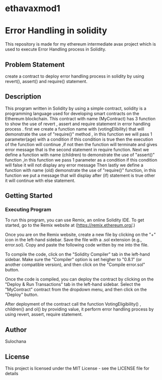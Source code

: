 # ethavaxmod1
#  Error Handling in solidity
This repository is made for my ethereum intermediate avax project which is used to execute Error Handling process in Solidity. 

## Problem Statement

create a contract  to  deploy error handling process in solidity by using revert(), assert() and require() statement.


## Description
This program  written in Solidity by using a simple contract, solidity is  a programming language used for developing smart contracts on the Ethereum blockchain.
This contract with name (MyContract) has 3 function to show the use of revert , assert and require statement in error handling process .
first we create a function name with (votingElibility) that will demonstrate the use of "require()" method , in this function we will pass 1 parameter(age) with a condition if this condition is true then the execution of the function will continue ,if not then the function will terminate and gives error message that is the second statement in require function.
Next we define a function with name (children) to demonstrate the use of "assert()" function ,in this function we pass 1 parameter as a condition if this condition will false  it will not display any error message 
Then lastly we define a function with name (old) demonstrate the use of "require()" function, in this function we put a message that will display after (if) statement is true other it will continue with else statement.

## Getting Started

### Executing Program

To run this program, you can use Remix, an online Solidity IDE. To get started, go to the Remix website at (https://remix.ethereum.org/.)

Once you are on the Remix website, create a new file by clicking on the "+" icon in the left-hand sidebar. Save the file with a .sol extension (e.g., error.sol). Copy and paste the following code written by me into the file.

To compile the code, click on the "Solidity Compiler" tab in the left-hand sidebar. Make sure the "Compiler" option is set heigher to "0.8.1" (or another compatible version), and then click on the "Compile error.sol" button.

Once the code is compiled, you can deploy the contract by clicking on the "Deploy & Run Transactions" tab in the left-hand sidebar. Select the "MyContract" contract from the dropdown menu, and then click on the "Deploy" button.

After deployment of  the contract call the function VotingEligibility() , children() and ol() by providing value, it perform error handling process by  using revert, assert, require statement. 


## Author

Sulochana

## License

This project is licensed under the MIT License - see the LICENSE file for details

